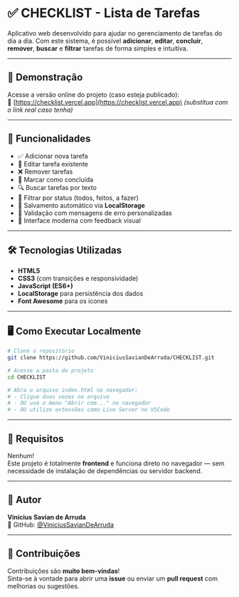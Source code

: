 # ✅ CHECKLIST - Lista de Tarefas

Aplicativo web desenvolvido para ajudar no gerenciamento de tarefas do dia a dia. Com este sistema, é possível **adicionar**, **editar**, **concluir**, **remover**, **buscar** e **filtrar** tarefas de forma simples e intuitiva.

---

## 🚀 Demonstração

Acesse a versão online do projeto (caso esteja publicado):  
🔗 [https://checklist.vercel.app](https://checklist.vercel.app) *(substitua com o link real caso tenha)*

---


## 🧠 Funcionalidades

- ✅ Adicionar nova tarefa
- 📝 Editar tarefa existente
- ❌ Remover tarefas
- 🔄 Marcar como concluída
- 🔍 Buscar tarefas por texto
- 🎯 Filtrar por status (todos, feitos, a fazer)
- 💾 Salvamento automático via **LocalStorage**
- 🔔 Validação com mensagens de erro personalizadas
- 🎨 Interface moderna com feedback visual

---

## 🛠️ Tecnologias Utilizadas

- **HTML5**
- **CSS3** (com transições e responsividade)
- **JavaScript (ES6+)**
- **LocalStorage** para persistência dos dados
- **Font Awesome** para os ícones

---

## 🖥️ Como Executar Localmente

```bash
# Clone o repositório
git clone https://github.com/ViniciusSavianDeArruda/CHECKLIST.git

# Acesse a pasta do projeto
cd CHECKLIST

# Abra o arquivo index.html no navegador:
# - Clique duas vezes no arquivo
# - OU use o menu "Abrir com..." no navegador
# - OU utilize extensões como Live Server no VSCode
```

---

## 📌 Requisitos

Nenhum!  
Este projeto é totalmente **frontend** e funciona direto no navegador — sem necessidade de instalação de dependências ou servidor backend.

---

## 👤 Autor

**Vinicius Savian de Arruda**  
🔗 GitHub: [@ViniciusSavianDeArruda](https://github.com/ViniciusSavianDeArruda)

---


## 🤝 Contribuições

Contribuições são **muito bem-vindas**!  
Sinta-se à vontade para abrir uma **issue** ou enviar um **pull request** com melhorias ou sugestões.














